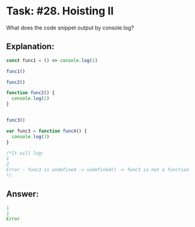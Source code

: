 # Task: #28. Hoisting II

What does the code snippet output by console.log?

## Explanation:

```javascript
const func1 = () => console.log(1)

func1()

func2()

function func2() {
  console.log(2)
}


func3()

var func3 = function func4() {
  console.log(3)
}

/*It will log:
1
2
Error - func3 is undefined -> undefined() -> func3 is not a function
*/
```

## Answer:

```javascript
1
2
Error
```
